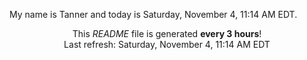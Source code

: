 My name is Tanner and today is Saturday, November 4, 11:14 AM EDT.

<p align="center">This <i>README</i> file is generated <b>every 3 hours</b>!</br>Last refresh: Saturday, November 4, 11:14 AM EDT<br /></p>
